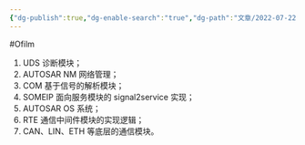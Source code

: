 ```yaml
---
{"dg-publish":true,"dg-enable-search":"true","dg-path":"文章/2022-07-22 CP AUTOSAR 的几个技术点.md","permalink":"/文章/2022-07-22 CP AUTOSAR 的几个技术点/","dgEnableSearch":"true","dgPassFrontmatter":true,"created":"2023-02-10T23:09:39.000+08:00","updated":"2023-11-14T13:34:17.554+08:00"}
---
```


#Ofilm 

1. UDS 诊断模块；
2. AUTOSAR NM 网络管理；
3. COM 基于信号的解析模块；
4. SOMEIP 面向服务模块的 signal2service 实现；
5. AUTOSAR OS 系统；
6. RTE 通信中间件模块的实现逻辑；
7. CAN、LIN、ETH 等底层的通信模块。